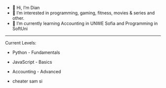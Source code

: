 - 👋 Hi, I’m Dian
- 👀 I’m interested in programming, gaming, fitness, movies & series and other.
- 🌱 I’m currently learning Accounting in UNWE Sofia and Programming in SoftUni
_____________________________________
Current Levels:
* Python - Fundamentals
* JavaScript - Basics
* Accounting - Advanced

* cheater sam si
